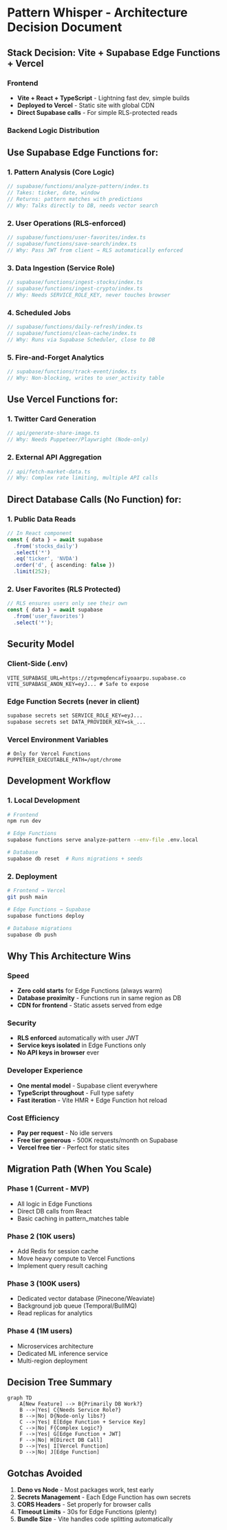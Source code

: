 # Pattern Whisper - Architecture Decision Document

## Stack Decision: Vite + Supabase Edge Functions + Vercel

### Frontend
- **Vite + React + TypeScript** - Lightning fast dev, simple builds
- **Deployed to Vercel** - Static site with global CDN
- **Direct Supabase calls** - For simple RLS-protected reads

### Backend Logic Distribution

## Use Supabase Edge Functions for:

### 1. Pattern Analysis (Core Logic)
```typescript
// supabase/functions/analyze-pattern/index.ts
// Takes: ticker, date, window
// Returns: pattern matches with predictions
// Why: Talks directly to DB, needs vector search
```

### 2. User Operations (RLS-enforced)
```typescript
// supabase/functions/user-favorites/index.ts
// supabase/functions/save-search/index.ts
// Why: Pass JWT from client → RLS automatically enforced
```

### 3. Data Ingestion (Service Role)
```typescript
// supabase/functions/ingest-stocks/index.ts
// supabase/functions/ingest-crypto/index.ts
// Why: Needs SERVICE_ROLE_KEY, never touches browser
```

### 4. Scheduled Jobs
```typescript
// supabase/functions/daily-refresh/index.ts
// supabase/functions/clean-cache/index.ts
// Why: Runs via Supabase Scheduler, close to DB
```

### 5. Fire-and-Forget Analytics
```typescript
// supabase/functions/track-event/index.ts
// Why: Non-blocking, writes to user_activity table
```

## Use Vercel Functions for:

### 1. Twitter Card Generation
```typescript
// api/generate-share-image.ts
// Why: Needs Puppeteer/Playwright (Node-only)
```

### 2. External API Aggregation
```typescript
// api/fetch-market-data.ts
// Why: Complex rate limiting, multiple API calls
```

## Direct Database Calls (No Function) for:

### 1. Public Data Reads
```typescript
// In React component
const { data } = await supabase
  .from('stocks_daily')
  .select('*')
  .eq('ticker', 'NVDA')
  .order('d', { ascending: false })
  .limit(252);
```

### 2. User Favorites (RLS Protected)
```typescript
// RLS ensures users only see their own
const { data } = await supabase
  .from('user_favorites')
  .select('*');
```

## Security Model

### Client-Side (.env)
```env
VITE_SUPABASE_URL=https://ztgvmqdencafiyoaarpu.supabase.co
VITE_SUPABASE_ANON_KEY=eyJ... # Safe to expose
```

### Edge Function Secrets (never in client)
```bash
supabase secrets set SERVICE_ROLE_KEY=eyJ...
supabase secrets set DATA_PROVIDER_KEY=sk_...
```

### Vercel Environment Variables
```env
# Only for Vercel Functions
PUPPETEER_EXECUTABLE_PATH=/opt/chrome
```

## Development Workflow

### 1. Local Development
```bash
# Frontend
npm run dev

# Edge Functions
supabase functions serve analyze-pattern --env-file .env.local

# Database
supabase db reset  # Runs migrations + seeds
```

### 2. Deployment
```bash
# Frontend → Vercel
git push main

# Edge Functions → Supabase
supabase functions deploy

# Database migrations
supabase db push
```

## Why This Architecture Wins

### Speed
- **Zero cold starts** for Edge Functions (always warm)
- **Database proximity** - Functions run in same region as DB
- **CDN for frontend** - Static assets served from edge

### Security
- **RLS enforced** automatically with user JWT
- **Service keys isolated** in Edge Functions only
- **No API keys in browser** ever

### Developer Experience
- **One mental model** - Supabase client everywhere
- **TypeScript throughout** - Full type safety
- **Fast iteration** - Vite HMR + Edge Function hot reload

### Cost Efficiency
- **Pay per request** - No idle servers
- **Free tier generous** - 500K requests/month on Supabase
- **Vercel free tier** - Perfect for static sites

## Migration Path (When You Scale)

### Phase 1 (Current - MVP)
- All logic in Edge Functions
- Direct DB calls from React
- Basic caching in pattern_matches table

### Phase 2 (10K users)
- Add Redis for session cache
- Move heavy compute to Vercel Functions
- Implement query result caching

### Phase 3 (100K users)
- Dedicated vector database (Pinecone/Weaviate)
- Background job queue (Temporal/BullMQ)
- Read replicas for analytics

### Phase 4 (1M users)
- Microservices architecture
- Dedicated ML inference service
- Multi-region deployment

## Decision Tree Summary

```mermaid
graph TD
    A[New Feature] --> B{Primarily DB Work?}
    B -->|Yes| C{Needs Service Role?}
    B -->|No| D{Node-only libs?}
    C -->|Yes| E[Edge Function + Service Key]
    C -->|No| F{Complex Logic?}
    F -->|Yes| G[Edge Function + JWT]
    F -->|No| H[Direct DB Call]
    D -->|Yes| I[Vercel Function]
    D -->|No| J[Edge Function]
```

## Gotchas Avoided

1. **Deno vs Node** - Most packages work, test early
2. **Secrets Management** - Each Edge Function has own secrets
3. **CORS Headers** - Set properly for browser calls
4. **Timeout Limits** - 30s for Edge Functions (plenty)
5. **Bundle Size** - Vite handles code splitting automatically